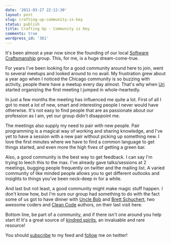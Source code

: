 ```yaml
---
date: '2011-03-27 22:12:30'
layout: post
slug: crafting-up-community-is-key
status: publish
title: Crafting Up - Community is Key
comments: true
wordpress_id: '361'
---
```


It's been almost a year now since the founding of our local [Software Craftsmanship](http://scil.eventbrite.com/) group. This, for me, is a huge dream-come-true.

For years I've been looking for a good community around here to join, went to several meetups and looked around to no avail. My frustration grew about a year ago when I noticed the Chicago community is so buzzing with activity, people there have a meetup every day almost. That's why when [Uri](http://twitter.com/urilavi) started organizing the first meeting I jumped in whole-heartedly.

In just a few months the meeting has influenced me quite a lot. First of all I got to meet a lot of new, smart and interesting people I never would have otherwise. It's not easy to find people that are as passionate about our profession as I am, yet our group didn't disappoint me.

The meetings also supply my need to pair with new people. Pair programming is a magical way of working and sharing knowledge, and I've yet to have a session with a new pair without picking up something new. I love the first minutes where we have to find a common language to get things started, and even more the high fives of getting a green bar.

Also, a good community is the best way to get feedback. I can say I'm trying to leech this to the max. I've already gave talks/sessions at 2 meetings, bugging people frequently on twitter and the mailing list. A varied community of like minded people allows you to get different outlooks and insights to things you've been neck-deep in for a while.

And last but not least, a good community might make magic stuff happen. I don't know how, but I'm sure our group had something to do with the fact some of us got to have dinner with [Uncle Bob](http://twitter.com/unclebobmartin) and [Brett Schuchert](http://twitter.com/schuchert), two awesome coders and [Clean Code](http://www.amazon.com/gp/product/0132350882/ref=as_li_tf_tl?ie=UTF8&tag=thcodu02-20&linkCode=as2&camp=1789&creative=9325&creativeASIN=0132350882)<img src="http://www.assoc-amazon.com/e/ir?t=thcodu02-20&l=as2&o=1&a=0132350882" style="width: 0; height: 0; display: none; border: none !important;"> authors, on their last visit here.

Bottom line, be part of a community, and if there isn't one around you help start it! It's a great source of [kindred spirits](http://apprenticeship-patterns.labs.oreilly.com/ch04.html#kindred_spirits), an invaluable and rare resource!

You should [subscribe](http://feeds.feedburner.com/TheCodeDump) to my feed and [follow](http://twitter.com/avivby) me on twitter!
